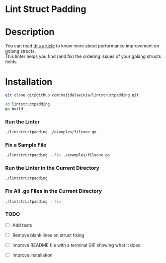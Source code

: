# Lint Struct Padding

# Description
You can read [this article](https://kushallabs.com/understanding-struct-padding-in-go-in-depth-guide-ed70c0432c63) to know more about performance improvement on golang structs.  
This linter helps you find (and fix) the ordering issues of your golang structs fields.

# Installation
```bash
git clone git@github.com:majidalaeinia/lintstructpadding.git
```

```bash
cd lintstructpadding
go build
```

### Run the Linter
```bash
./lintstructpadding ./examples/fileone.go
```

### Fix a Sample File
```bash
./lintstructpadding --fix ./examples/fileone.go
```

### Run the Linter in the Current Directory
```bash
./lintstructpadding
```

### Fix All .go Files in the Current Directory
```bash
./lintstructpadding --fix
```

### TODO
- [ ] Add tests
- [ ] Remove blank lines on struct fixing
- [ ] Improve README file with a terminal GIF showing what it does
- [ ] Improve installation

